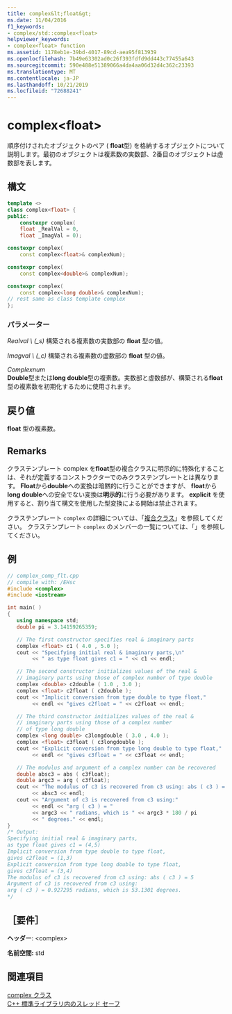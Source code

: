 ```yaml
---
title: complex&lt;float&gt;
ms.date: 11/04/2016
f1_keywords:
- complex/std::complex<float>
helpviewer_keywords:
- complex<float> function
ms.assetid: 1178eb1e-39bd-4017-89cd-aea95f813939
ms.openlocfilehash: 7b49e63302ad0c26f393fdfd9dd443c77455a643
ms.sourcegitcommit: 590e488e51389066a4da4aa06d32d4c362c23393
ms.translationtype: MT
ms.contentlocale: ja-JP
ms.lasthandoff: 10/21/2019
ms.locfileid: "72688241"
---
```

# <a name="complexltfloatgt"></a>complex&lt;float&gt;

順序付けされたオブジェクトのペア ( **float**型) を格納するオブジェクトについて説明します。最初のオブジェクトは複素数の実数部、2番目のオブジェクトは虚数部を表します。

## <a name="syntax"></a>構文

```cpp
template <>
class complex<float> {
public:
    constexpr complex(
    float _RealVal = 0,
    float _ImagVal = 0);

constexpr complex(
    const complex<float>& complexNum);

constexpr complex(
    const complex<double>& complexNum);

constexpr complex(
    const complex<long double>& complexNum);
// rest same as class template complex
};
```

### <a name="parameters"></a>パラメーター

*Realval \ (_s)*
構築される複素数の実数部の **float** 型の値。

*Imagval \ (_c)*
構築される複素数の虚数部の **float** 型の値。

*Complexnum* \
**Double**型または**long double**型の複素数。実数部と虚数部が、構築される**float**型の複素数を初期化するために使用されます。

## <a name="return-value"></a>戻り値

**float** 型の複素数。

## <a name="remarks"></a>Remarks

クラステンプレート complex を**float**型の複合クラスに明示的に特殊化することは、それが定義するコンストラクターでのみクラステンプレートとは異なります。 **Float**から**double**への変換は暗黙的に行うことができますが、 **float**から**long double**への安全でない変換は**明示的**に行う必要があります。 **explicit** を使用すると、割り当て構文を使用した型変換による開始は禁止されます。

クラステンプレート `complex` の詳細については、「[複合クラス](../standard-library/complex-class.md)」を参照してください。 クラステンプレート `complex` のメンバーの一覧については、「」を参照してください。

## <a name="example"></a>例

```cpp
// complex_comp_flt.cpp
// compile with: /EHsc
#include <complex>
#include <iostream>

int main( )
{
   using namespace std;
   double pi = 3.14159265359;

   // The first constructor specifies real & imaginary parts
   complex <float> c1 ( 4.0 , 5.0 );
   cout << "Specifying initial real & imaginary parts,\n"
        << " as type float gives c1 = " << c1 << endl;

   // The second constructor initializes values of the real &
   // imaginary parts using those of complex number of type double
   complex <double> c2double ( 1.0 , 3.0 );
   complex <float> c2float ( c2double );
   cout << "Implicit conversion from type double to type float,"
        << endl << "gives c2float = " << c2float << endl;

   // The third constructor initializes values of the real &
   // imaginary parts using those of a complex number
   // of type long double
   complex <long double> c3longdouble ( 3.0 , 4.0 );
   complex <float> c3float ( c3longdouble );
   cout << "Explicit conversion from type long double to type float,"
        << endl << "gives c3float = " << c3float << endl;

   // The modulus and argument of a complex number can be recovered
   double absc3 = abs ( c3float);
   double argc3 = arg ( c3float);
   cout << "The modulus of c3 is recovered from c3 using: abs ( c3 ) = "
        << absc3 << endl;
   cout << "Argument of c3 is recovered from c3 using:"
        << endl << "arg ( c3 ) = "
        << argc3 << " radians, which is " << argc3 * 180 / pi
        << " degrees." << endl;
}
/* Output:
Specifying initial real & imaginary parts,
as type float gives c1 = (4,5)
Implicit conversion from type double to type float,
gives c2float = (1,3)
Explicit conversion from type long double to type float,
gives c3float = (3,4)
The modulus of c3 is recovered from c3 using: abs ( c3 ) = 5
Argument of c3 is recovered from c3 using:
arg ( c3 ) = 0.927295 radians, which is 53.1301 degrees.
*/
```

## <a name="requirements"></a>［要件］

**ヘッダー**: \<complex>

**名前空間:** std

## <a name="see-also"></a>関連項目

[complex クラス](../standard-library/complex-class.md)\
[C++ 標準ライブラリ内のスレッド セーフ](../standard-library/thread-safety-in-the-cpp-standard-library.md)
